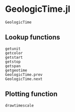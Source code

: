# GeologicTime.jl

```@docs
GeologicTime
```

## Lookup functions

```@docs
getunit
getcolor
getstart
getstop
getspan
getgeotime
GeologicTime.prev
GeologicTime.next
```

## Plotting function

```@docs
drawtimescale
```

